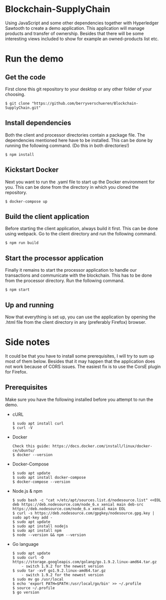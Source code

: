 # Blockchain-SupplyChain
Using JavaScript and some other dependencies together with Hyperledger Sawtooth to create a demo application. This application will manage products and transfer of ownership. Besides that there will be some interesting views included to show for example an owned-products list etc.

# Run the demo
## Get the code
First clone this git repository to your desktop or any other folder of your choosing. 
    
`$ git clone "https://github.com/berryverschueren/Blockchain-SupplyChain.git"`

## Install dependencies
Both the client and processor directories contain a package file. The dependencies mentioned here have to be installed. This can be done by running the following command. (Do this in both directories!)

`$ npm install`

## Kickstart Docker
Next you want to run the .yaml file to start up the Docker environment for you. This can be done from the directory in which you cloned the repository. 
    
`$ docker-compose up`

## Build the client application
Before starting the client application, always build it first. This can be done using webpack. Go to the client directory and run the following command.
    
`$ npm run build`

## Start the processor application
Finally it remains to start the processor application to handle our transactions and communicate with the blockchain. This has to be done from the processor directory. Run the following command.
    
`$ npm start`

## Up and running
Now that everything is set up, you can use the application by opening the .html file from the client directory in any (preferably Firefox) browser.

# Side notes
It could be that you have to install some prerequisites, I will try to sum up most of them below. Besides that it may happen that the application does not work because of CORS issues. The easiest fix is to use the CorsE plugin for Firefox.

## Prerequisites
Make sure you have the following installed before you attempt to run the demo.

- cURL
    ```
    $ sudo apt install curl
    $ curl -V
    ```

- Docker
    ```
    Check this guide: https://docs.docker.com/install/linux/docker-ce/ubuntu/
    $ docker --version
    ```
- Docker-Compose
    ```
    $ sudo apt update 
    $ sudo apt install docker-compose 
    $ docker-compose --version
    ```
- Node.js & npm
    ```
    $ sudo bash -c "cat >/etc/apt/sources.list.d/nodesource.list" <<EOL deb https://deb.nodesource.com/node_6.x xenial main deb-src https://deb.nodesource.com/node_6.x xenial main EOL
    $ curl -s https://deb.nodesource.com/gpgkey/nodesource.gpg.key | sudo apt-key add -
    $ sudo apt update
    $ sudo apt install nodejs
    $ sudo apt install npm
    $ node --version && npm --version
    ```
- Go language
    ```
    $ sudo apt update
    $ sudo curl -O https://storage.googleapis.com/golang/go.1.9.2.linux-amd64.tar.gz
        - switch 1.9.2 for the newest version
    $ sudo tar -xvf go1.9.2.linux-amd64.tar.gz
        - switch 1.9.2 for the newest version
    $ sudo mv go /usr/local
    $ echo 'export PATH=$PATH:/usr/local/go/bin' >> ~/.profile
    $ source ~/.profile
    $ go version
    ```